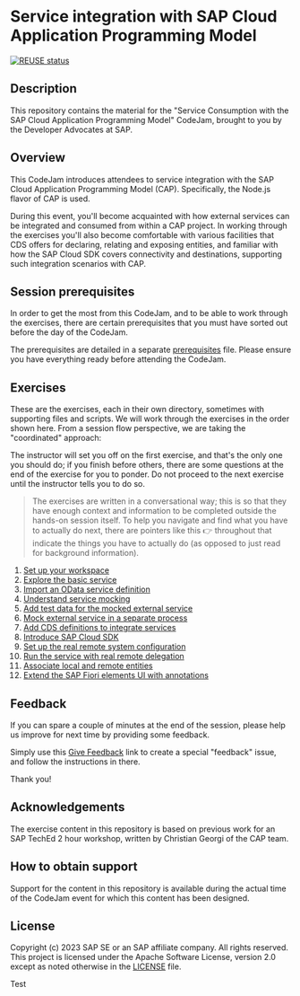 # Service integration with SAP Cloud Application Programming Model

[![REUSE status](https://api.reuse.software/badge/github.com/SAP-samples/cap-service-integration-codejam)](https://api.reuse.software/info/github.com/SAP-samples/cap-service-integration-codejam)

## Description

This repository contains the material for the "Service Consumption with the SAP Cloud Application Programming Model" CodeJam, brought to you by the Developer Advocates at SAP.

## Overview

This CodeJam introduces attendees to service integration with the SAP Cloud Application Programming Model (CAP). Specifically, the Node.js flavor of CAP is used.

During this event, you'll become acquainted with how external services can be integrated and consumed from within a CAP project. In working through the exercises you'll also become comfortable with various facilities that CDS offers for declaring, relating and exposing entities, and familiar with how the SAP Cloud SDK covers connectivity and destinations, supporting such integration scenarios with CAP.

## Session prerequisites

In order to get the most from this CodeJam, and to be able to work through the exercises, there are certain prerequisites that you must have sorted out before the day of the CodeJam.

The prerequisites are detailed in a separate [prerequisites](prerequisites.md) file. Please ensure you have everything ready before attending the CodeJam.

## Exercises

These are the exercises, each in their own directory, sometimes with supporting files and scripts. We will work through the exercises in the order shown here. From a session flow perspective, we are taking the "coordinated" approach:

The instructor will set you off on the first exercise, and that's the only one you should do; if you finish before others, there are some questions at the end of the exercise for you to ponder. Do not proceed to the next exercise until the instructor tells you to do so.

> The exercises are written in a conversational way; this is so that they have enough context and information to be completed outside the hands-on session itself. To help you navigate and find what you have to actually do next, there are pointers like this 👉 throughout that indicate the things you have to actually do (as opposed to just read for background information).

1. [Set up your workspace](exercises/01-set-up-workspace/)
1. [Explore the basic service](exercises/02-explore-basic-service/)
1. [Import an OData service definition](exercises/03-import-odata-api/)
1. [Understand service mocking](exercises/04-understand-service-mocking/)
1. [Add test data for the mocked external service](exercises/05-add-test-data/)
1. [Mock external service in a separate process](exercises/06-mock-separate-process/)
1. [Add CDS definitions to integrate services](exercises/07-add-cds-definitions/)
1. [Introduce SAP Cloud SDK](exercises/08-introduce-sap-cloud-sdk/)
1. [Set up the real remote system configuration](exercises/09-set-up-remote-system-configuration/)
1. [Run the service with real remote delegation](exercises/10-run-with-real-remote-delegation/)
1. [Associate local and remote entities](exercises/11-associate-local-remote-entities/)
1. [Extend the SAP Fiori elements UI with annotations](exercises/12-extend-fiori-ui-with-annotations)

## Feedback

If you can spare a couple of minutes at the end of the session, please help us improve for next time by providing some feedback.

Simply use this [Give Feedback](https://github.com/SAP-samples/cap-service-integration-codejam/issues/new?assignees=&labels=feedback&template=session-feedback-template.md&title=Session%20Feedback) link to create a special "feedback" issue, and follow the instructions in there.

Thank you!

## Acknowledgements

The exercise content in this repository is based on previous work for an SAP TechEd 2 hour workshop, written by Christian Georgi of the CAP team.

## How to obtain support

Support for the content in this repository is available during the actual time of the CodeJam event for which this content has been designed.

## License

Copyright (c) 2023 SAP SE or an SAP affiliate company. All rights reserved. This project is licensed under the Apache Software License, version 2.0 except as noted otherwise in the [LICENSE](LICENSES/Apache-2.0.txt) file.

Test